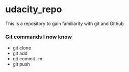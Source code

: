 # udacity_repo
This is a repository to gain familiarity with git and Github

### Git commands I now know
* git clone
* git add
* git commit -m
* git push